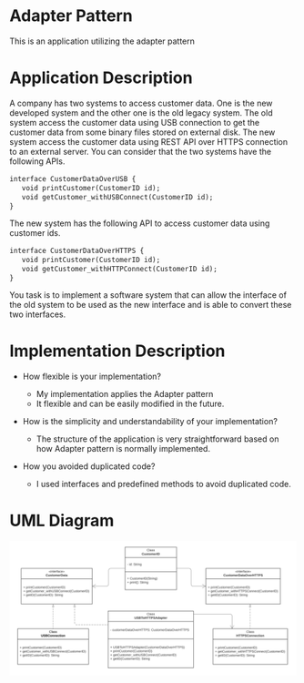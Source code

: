 # Adapter Pattern

This is an application utilizing the adapter pattern

# Application Description
A company has two systems to access customer data. One is the new developed system and the
other one is the old legacy system.
The old system access the customer data using USB connection to get the customer data from
some binary files stored on external disk.
The new system access the customer data using REST API over HTTPS connection to an external server.
You can consider that the two systems have the following APIs.
```
interface CustomerDataOverUSB {
   void printCustomer(CustomerID id);
   void getCustomer_withUSBConnect(CustomerID id);
}
```
The new system has the following API to access customer data using customer ids.
```
interface CustomerDataOverHTTPS {
   void printCustomer(CustomerID id);
   void getCustomer_withHTTPConnect(CustomerID id);
}
```
You task is to implement a software system that can allow the interface of the old system to be
used as the new interface and is able to convert these two interfaces.

# Implementation Description
* How flexible is your implementation?
    * My implementation applies the Adapter pattern
    * It flexible and can be easily modified in the future.

* How is the simplicity and understandability of your implementation?
    * The structure of the application is very straightforward based on how Adapter pattern is normally implemented. 

* How you avoided duplicated code?
    * I used interfaces and predefined methods to avoid duplicated code.

# UML Diagram
![UML](https://raw.githubusercontent.com/lanyshi/software-design-patterns/main/src/main/adapter/adapter_UML.png)